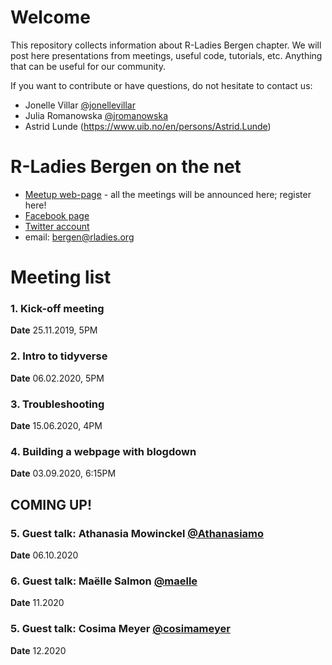 
# Welcome

This repository collects information about R-Ladies Bergen chapter. We will post here presentations from meetings, useful code, tutorials, etc. Anything that can be useful for our community.

If you want to contribute or have questions, do not hesitate to contact us:

* Jonelle Villar [\@jonellevillar](https://github.com/jonellevillar)
* Julia Romanowska [\@jromanowska](https://github.com/jromanowska)
* Astrid Lunde (https://www.uib.no/en/persons/Astrid.Lunde)

# R-Ladies Bergen on the net

* [Meetup web-page](https://www.meetup.com/rladies-bergen/) - all the meetings will be announced here; register here!
* [Facebook page](https://www.facebook.com/R-Ladies-Bergen-113661500068523/)
* [Twitter account](https://twitter.com/@RLadiesBergen)
* email: bergen@rladies.org

# Meeting list

### 1. Kick-off meeting

__Date__ 25.11.2019, 5PM

### 2. Intro to tidyverse

__Date__ 06.02.2020, 5PM

### 3. Troubleshooting

__Date__ 15.06.2020, 4PM

### 4. Building a webpage with blogdown

__Date__ 03.09.2020, 6:15PM


## COMING UP!

### 5. Guest talk: Athanasia Mowinckel [\@Athanasiamo](https://github.com/Athanasiamo)

__Date__ 06.10.2020

### 6. Guest talk: Maëlle Salmon [\@maelle](https://github.com/maelle)

__Date__ 11.2020

### 5. Guest talk: Cosima Meyer [\@cosimameyer](https://github.com/cosimameyer)

__Date__ 12.2020

